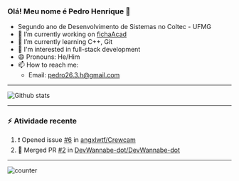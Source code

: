 ### Olá! Meu nome é Pedro Henrique :wave:

- Segundo ano de Desenvolvimento de Sistemas no Coltec - UFMG
- 🔭 I’m currently working on [fichaAcad](https://github.com/DevWannabe-dot/fichaAcad)
- 🌱 I’m currently learning C++, Git
- 👀 I'm interested in full-stack development
- 😄 Pronouns: He/Him
- 📫 How to reach me:
   - Email: pedro26.3.h@gmail.com

---

<!-- Estatísticas -->
![Github stats](https://github-readme-stats.vercel.app/api?username=DevWannabe-dot&show_icons=true&theme=synthwave&include_all_commits=true&count_private=true)

---

### :zap: Atividade recente

<!--START_SECTION:activity-->
1. ❗️ Opened issue [#6](https://github.com/angxlwtf/Crewcam/issues/6) in [angxlwtf/Crewcam](https://github.com/angxlwtf/Crewcam)
2. 🎉 Merged PR [#2](https://github.com/DevWannabe-dot/DevWannabe-dot/pull/2) in [DevWannabe-dot/DevWannabe-dot](https://github.com/DevWannabe-dot/DevWannabe-dot)
<!--END_SECTION:activity-->

---

<!-- Visualizações no perfil -->
![counter](https://enl10dk161cmk8p.m.pipedream.net)
